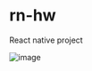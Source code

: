 # rn-hw

React native project

![image](https://github.com/buga747/rn-hw/assets/110128294/7e691fb7-7fd4-4988-8d3a-f0c16948eafc)
